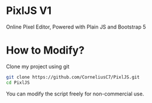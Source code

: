 # PixlJS V1
Online Pixel Editor, Powered with Plain JS and Bootstrap 5
# How to Modify?
Clone my project using git
```bash
git clone https://github.com/CorneliusC7/PixlJS.git
cd PixlJS
```
You can modify the script freely for non-commercial use.
